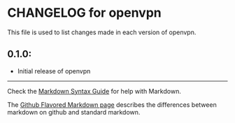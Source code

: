 # CHANGELOG for openvpn

This file is used to list changes made in each version of openvpn.

## 0.1.0:

* Initial release of openvpn

- - -
Check the [Markdown Syntax Guide](http://daringfireball.net/projects/markdown/syntax) for help with Markdown.

The [Github Flavored Markdown page](http://github.github.com/github-flavored-markdown/) describes the differences between markdown on github and standard markdown.
